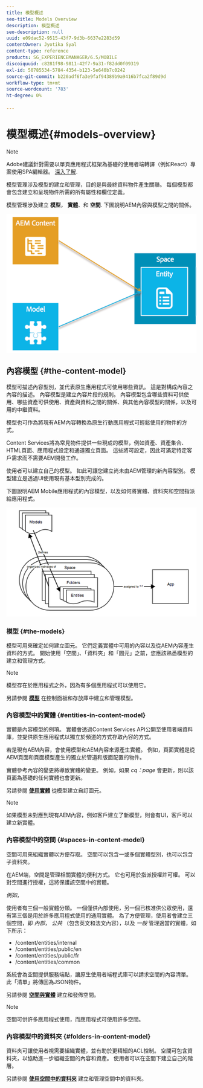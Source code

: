```yaml
---
title: 模型概述
seo-title: Models Overview
description: 模型概述
seo-description: null
uuid: e09dac52-9515-43f7-9d3b-6637e2283d59
contentOwner: Jyotika Syal
content-type: reference
products: SG_EXPERIENCEMANAGER/6.5/MOBILE
discoiquuid: c8281f98-9811-42f7-9a31-f82dd0f09319
exl-id: 50785534-5784-4354-b123-5e640b7c0242
source-git-commit: b220adf6fa3e9faf94389b9a9416b7fca2f89d9d
workflow-type: tm+mt
source-wordcount: '783'
ht-degree: 0%

---
```


# 模型概述{#models-overview}

>[!NOTE]
>
>Adobe建議針對需要以單頁應用程式框架為基礎的使用者端轉譯（例如React）專案使用SPA編輯器。 [深入了解](/help/sites-developing/spa-overview.md).

模型管理涉及模型的建立和管理，目的是與最終資料物件產生關聯。 每個模型都會包含建立和呈現物件所需的所有屬性和欄位定義。

模型管理涉及建立 **模型**， **實體**、和 **空間**. 下圖說明AEM內容與模型之間的關係。

![chlimage_1-81](assets/chlimage_1-81.png)

## 內容模型 {#the-content-model}

模型可描述內容型別，並代表原生應用程式可使用哪些資訊。 這是對構成內容之內容的描述。 內容模型是建立內容片段的規則。 內容模型包含哪些資料可供使用、哪些資產可供使用、資產與資料之間的關係、與其他內容模型的關係，以及可用的中繼資料。

模型也可作為將現有AEM內容轉換為原生行動應用程式可輕鬆使用的物件的方式。

Content Services將為常見物件提供一些現成的模型，例如資產、資產集合、HTML頁面、應用程式設定和通道獨立頁面。 這些將可設定，因此可滿足特定客戶需求而不需要AEM開發工作。

使用者可以建立自己的模型。 如此可讓您建立尚未由AEM管理的新內容型別。 模型建立是透過UI使用現有基本型別完成的。

下圖說明AEM Mobile應用程式的內容模型，以及如何將實體、資料夾和空間指派給應用程式。

![chlimage_1-82](assets/chlimage_1-82.png)

### 模型 {#the-models}

模型可用來確定如何建立圖元。 它們定義實體中可用的內容以及從AEM內容產生資料的方式。 開始使用「空間」、「資料夾」和「圖元」之前，您應該熟悉模型的建立和管理方式。

>[!NOTE]
>
>模型存在於應用程式之外，因為有多個應用程式可以使用它。

另請參閱 **[模型](/help/mobile/administer-mobile-apps.md)** 在控制面板和存放庫中建立和管理模型。

### 內容模型中的實體 {#entities-in-content-model}

實體是內容模型的例項。 實體會透過Content Services API公開至使用者端資料庫，並提供原生應用程式以獨立於頻道的方式存取內容的方式。

若是現有AEM內容，會使用模型和AEM內容來源產生實體。 例如，頁面實體是從AEM頁面和頁面模型產生的獨立於管道和版面配置的物件。

實體參考內容的變更將導致實體的變更。 例如，如果 *cq：page* 會更新，則以該頁面為基礎的任何實體也會更新。

另請參閱 **[使用實體](/help/mobile/spaces-and-entities.md)** 從模型建立自訂圖元。

>[!NOTE]
>
>如果模型未對應到現有AEM內容，例如客戶建立了新模型，則會有UI，客戶可以建立新實體。

### 內容模型中的空間 {#spaces-in-content-model}

空間可用來組織實體以方便存取。 空間可以包含一或多個實體型別，也可以包含子資料夾。

在AEM端，空間是管理相關實體的便利方式。 它也可用於指派授權許可權。 可以對空間進行授權，這將保護該空間中的實體。

*例如*，

使用者有三個一般實體分類。 一個僅供內部使用，另一個已核准供公眾使用，還有第三個是用於許多應用程式使用的通用實體。 為了方便管理，使用者會建立三個空間，即 *內部*， *公共* （包含英文和法文內容），以及 *一般* 管理適當的實體，如下所示：

* /content/entities/internal
* /content/entities/public/en
* /content/entities/public/fr
* /content/entities/common

系統會為空間提供服務端點，讓原生使用者端程式庫可以請求空間的內容清單。 此「清單」將傳回為JSON物件。

另請參閱 **[空間與實體](/help/mobile/spaces-and-entities.md)** 建立和發佈空間。

>[!NOTE]
>
>空間可供許多應用程式使用，而應用程式可使用許多空間。

### 內容模型中的資料夾 {#folders-in-content-model}

資料夾可讓使用者視需要組織實體，並有助於更精細的ACL控制。 空間可包含資料夾，以協助進一步組織空間的內容和資產。 使用者可以在空間下建立自己的階層。

另請參閱 **[使用空間中的資料夾](/help/mobile/spaces-and-entities.md)** 建立和管理空間中的資料夾。
